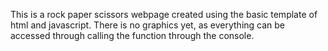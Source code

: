 This is a rock paper scissors webpage created using the basic template of html and javascript.
There is no graphics yet, as everything can be accessed through calling the function through the console.